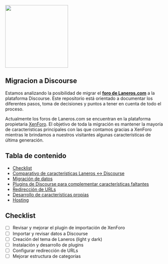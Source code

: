 <a href="https://www.laneros.com/"><img src="https://static.laneros.net/logos/laneros.png" width="200"></a>

## Migracion a Discourse
Estamos analizando la posibilidad de migrar el [**foro de Laneros.com**](https://www.laneros.com/foros) a la plataforma Discourse. Este repositorio está orientado a documentar los diferentes pasos, toma de decisiones y puntos a tener en cuenta de todo el proceso.

Actualmente los foros de Laneros.com se encuentran en la plataforma propietaria [XenForo](https://www.xenforo.com). El objetivo de toda la migración es mantener la mayoría de características principales con las que contamos gracias a XenForo mientras le brindamos a nuestros visitantes algunas características de última generación.

## Tabla de contenido
- [Checklist](#checklist)
- [Comparativo de características Laneros <-> Discourse](docs/CARACTERISTICAS.md)
- [Migración de datos](docs/MIGRACION.md)
- [Plugins de Discourse para complementar características faltantes](docs/PLUGINS.md)
- [Redirección de URLs](docs/REDIRECCION.md)
- [Desarrollo de características propias](docs/DESARROLLO.md)
- [Hosting](docs/HOSTING.md)

## Checklist
- [ ] Revisar y mejorar el plugin de importación de XenForo
- [ ] Importar y revisar datos a Discourse
- [ ] Creación del tema de Laneros (light y dark)
- [ ] Instalación y desarrollo de plugins
- [ ] Configurar redirección de URLs
- [ ] Mejorar estructura de categorías

